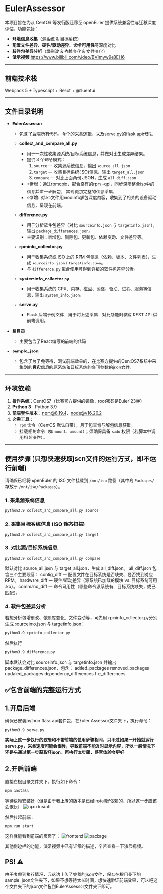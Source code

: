 # EulerAssessor

本项目旨在为从 CentOS 等发行版迁移至 openEuler 提供系统兼容性与迁移深度评估，功能包括：

- **环境信息收集**（源系统 & 目标系统）  
- **配置文件差异**、**硬件/驱动差异**、**命令可用性**等深度对比  
- **软件包差异分析**（增删改 & 依赖变化 & 文件变化）
- **演示视频** https://www.bilibili.com/video/BV1myw9e8EH6

---
## 前端技术栈

Webpack 5 + Typescript + React + @fluentui

---

## 文件目录说明

- **EulerAssessor**
  - 包含了后端所有代码，单个的采集逻辑，以及serve.py的flask api代码。

  - **collect_and_compare_all.py**  
    - 用于一次性收集源系统/目标系统信息，并做对比生成差异结果。  
    - 提供 3 个命令模式：  
      1. `source` — 收集源系统信息，输出 `source_all.json`  
      2. `target` — 收集目标系统(ISO)信息，输出 `target_all.json`  
      3. `compare` — 对比上面两份 JSON，生成 `all_diff.json`
    - ⭐️新增：通过rpmcpio，配合原有的rpm -qpl，同步深度整合iso中的信息并进一步解包，
    实现更加完整的信息采集。
    - ⭐️新增: 对.ko文件用modinfo解包深度内容，收集到了相关的设备驱动信息，呈现在前端。
  - **difference.py**  
    - 用于分析软件包差异（对比 `sourceinfo.json` 与 `targetinfo.json`），输出 `package_differences.json`。  
    - 主要识别：新增包、删除包、更新包、依赖变动、文件差异等。

  - **rpminfo_collector.py**  
    - 用于收集系统或 ISO 上的 RPM 包信息（依赖、版本、文件列表），生成 `sourceinfo.json` / `targetinfo.json`。  
    - 与 `difference.py` 配合使用可得到详细的软件包差异分析。

  - **systeminfo_collector.py**  
    - 用于收集系统的 CPU、内存、磁盘、网络、驱动、进程、服务等信息，输出 `system_info.json`。

  - **serve.py**  
    - Flask 后端示例文件，用于将上述采集、对比功能封装成 REST API 供前端调用。

- **根目录**
  - 主要包含了React编写的前端的代码

- **sample_json**
  - 包含了为了免等待，测试前端效果的，在比赛方提供的CentOS7系统中采集到的**真实**信息的原系统和目标系统的各项参数的json文件。
---

## 环境依赖

1. **操作系统**：CentOS7（比赛官方提供的镜像，root密码是Euler123@）  
2. **Python 3**：Python 3.9
3. **前端套件版本**：npm@8.19.4，node@v16.20.2
3. **必需工具**：  
   - `rpm` 命令（CentOS 默认自带），用于包查询与解包信息获取。  
   - 挂载相关命令（如 `mount`、`umount`）；须确保具备 `sudo` 权限（若脚本中调用相关操作）。  

---

## 使用步骤 (只想快速获取json文件的运行方式，即不运行前端)

请确保已经将 openEuler 的 ISO 文件挂载到 `/mnt/iso` 路径（其中的 `Packages/` 存放于 `/mnt/iso/Packages`）。

### 1. 采集源系统信息

```bash
python3.9 collect_and_compare_all.py source
```
### 2. 采集目标系统信息 (ISO 静态扫描)
```bash
python3.9 collect_and_compare_all.py target
```
### 3. 对比源/目标系统信息
```bash
python3.9 collect_and_compare_all.py compare
```
默认对比 source_all.json 与 target_all.json，生成 all_diff.json。
all_diff.json 包含三个主要段落：
config_diff — 配置文件在目标系统是否缺失、是否找到对应 RPM。
hardware_diff — 硬件/驱动差异（源系统已加载的模块 vs. 目标系统可用 .ko）。
command_diff — 命令可用性（哪些命令源系统有、目标系统缺失，或已匹配）。

### 4. 软件包差异分析
若想分析包增删改、依赖库变化、文件变动等，可先用 rpminfo_collector.py分别生成 sourceinfo.json 与 targetinfo.json：
```bash
python3.9 rpminfo_collector.py
```
然后执行
```bash
python3.9 difference.py
```
脚本默认会对比 sourceinfo.json 与 targetinfo.json 并输出 package_differences.json，包含：
added_packages
removed_packages
updated_packages
dependency_differences
file_differences

## ✅包含前端的完整运行方式

## 1.开启后端
确保已安装python flask api套件包，在Euler Assessor文件夹下，执行命令：
```bash
python3.9 serve.py
```
**实际上这一步执行的逻辑和不带前端的使用步骤相同，只不过如果一开始就运行serve.py，采集速度可能会很慢，导致前端不能及时显示内容，所以一般情况下还是先通过第一步获取好json，再执行本步骤，感官体验会更好**

## 2.开启前端
直接在根目录文件夹下，执行如下命令：
```bash
npm install
```
等待依赖安装好（但是由于我上传的版本是已经install好依赖的，所以这一步应该会很快）
![npm install](image.png)

然后拉起前端：
```bash
npm run start
```

这样就能看到前端的页面了：
![frontend](image-1.png)
![package](image-2.png)

其他侧边栏的功能，演示视频中已有详细的描述，辛苦查看一下演示视频。
## PS! ⚠️
由于考虑到执行情况，我这边上传了完整的json文件，保存在根目录下的sample_json文件夹下，如果不想等待太长时间，想快速验证前端效果，可以吧这个文件夹下的json文件拖到EulerAssessor文件夹下即可。
